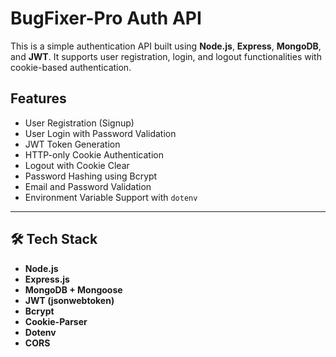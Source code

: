 # BugFixer-Pro Auth API

This is a simple authentication API built using **Node.js**, **Express**, **MongoDB**, and **JWT**. It supports user registration, login, and logout functionalities with cookie-based authentication.

## Features

- User Registration (Signup)
- User Login with Password Validation
- JWT Token Generation
- HTTP-only Cookie Authentication
- Logout with Cookie Clear
- Password Hashing using Bcrypt
- Email and Password Validation
- Environment Variable Support with `dotenv`

---

## 🛠 Tech Stack

- **Node.js**
- **Express.js**
- **MongoDB + Mongoose**
- **JWT (jsonwebtoken)**
- **Bcrypt**
- **Cookie-Parser**
- **Dotenv**
- **CORS**
